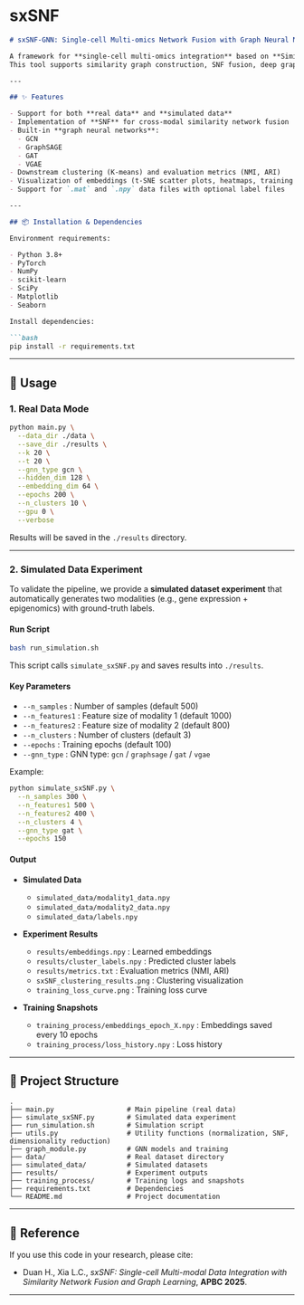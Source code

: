 # sxSNF

````markdown
# sxSNF-GNN: Single-cell Multi-omics Network Fusion with Graph Neural Networks

A framework for **single-cell multi-omics integration** based on **Similarity Network Fusion (SNF)** and **Graph Neural Networks (GNNs)**.  
This tool supports similarity graph construction, SNF fusion, deep graph representation learning, clustering, and visualization.

---

## ✨ Features

- Support for both **real data** and **simulated data**  
- Implementation of **SNF** for cross-modal similarity network fusion  
- Built-in **graph neural networks**:
  - GCN
  - GraphSAGE
  - GAT
  - VGAE
- Downstream clustering (K-means) and evaluation metrics (NMI, ARI)  
- Visualization of embeddings (t-SNE scatter plots, heatmaps, training loss curves)  
- Support for `.mat` and `.npy` data files with optional label files  

---

## 📦 Installation & Dependencies

Environment requirements:

- Python 3.8+
- PyTorch
- NumPy
- scikit-learn
- SciPy
- Matplotlib
- Seaborn

Install dependencies:

```bash
pip install -r requirements.txt
````

---

## 🚀 Usage

### 1. Real Data Mode

```bash
python main.py \
  --data_dir ./data \
  --save_dir ./results \
  --k 20 \
  --t 20 \
  --gnn_type gcn \
  --hidden_dim 128 \
  --embedding_dim 64 \
  --epochs 200 \
  --n_clusters 10 \
  --gpu 0 \
  --verbose
```

Results will be saved in the `./results` directory.

---

### 2. Simulated Data Experiment

To validate the pipeline, we provide a **simulated dataset experiment** that automatically generates two modalities (e.g., gene expression + epigenomics) with ground-truth labels.

#### Run Script

```bash
bash run_simulation.sh
```

This script calls `simulate_sxSNF.py` and saves results into `./results`.

#### Key Parameters

* `--n_samples` : Number of samples (default 500)
* `--n_features1` : Feature size of modality 1 (default 1000)
* `--n_features2` : Feature size of modality 2 (default 800)
* `--n_clusters` : Number of clusters (default 3)
* `--epochs` : Training epochs (default 100)
* `--gnn_type` : GNN type: `gcn` / `graphsage` / `gat` / `vgae`

Example:

```bash
python simulate_sxSNF.py \
  --n_samples 300 \
  --n_features1 500 \
  --n_features2 400 \
  --n_clusters 4 \
  --gnn_type gat \
  --epochs 150
```

#### Output

* **Simulated Data**

  * `simulated_data/modality1_data.npy`
  * `simulated_data/modality2_data.npy`
  * `simulated_data/labels.npy`

* **Experiment Results**

  * `results/embeddings.npy` : Learned embeddings
  * `results/cluster_labels.npy` : Predicted cluster labels
  * `results/metrics.txt` : Evaluation metrics (NMI, ARI)
  * `sxSNF_clustering_results.png` : Clustering visualization
  * `training_loss_curve.png` : Training loss curve

* **Training Snapshots**

  * `training_process/embeddings_epoch_X.npy` : Embeddings saved every 10 epochs
  * `training_process/loss_history.npy` : Loss history

---

## 📂 Project Structure

```
.
├── main.py                  # Main pipeline (real data)
├── simulate_sxSNF.py        # Simulated data experiment
├── run_simulation.sh        # Simulation script
├── utils.py                 # Utility functions (normalization, SNF, dimensionality reduction)
├── graph_module.py          # GNN models and training
├── data/                    # Real dataset directory
├── simulated_data/          # Simulated datasets
├── results/                 # Experiment outputs
├── training_process/        # Training logs and snapshots
├── requirements.txt         # Dependencies
└── README.md                # Project documentation
```

---

## 📖 Reference

If you use this code in your research, please cite:

* Duan H., Xia L.C., *sxSNF: Single-cell Multi-modal Data Integration with Similarity Network Fusion and Graph Learning*, **APBC 2025**.
---
